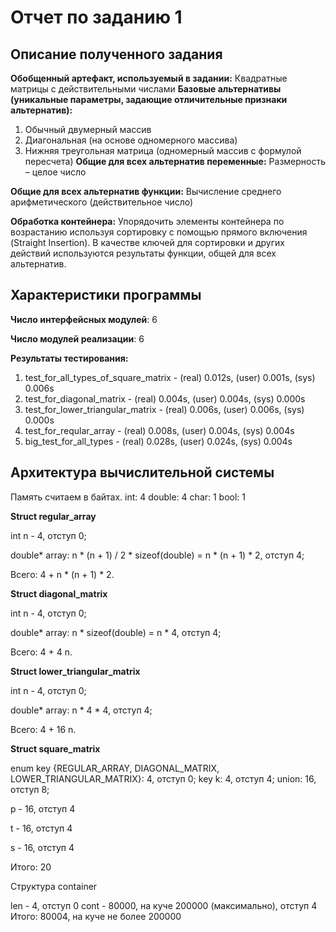 # Отчет по заданию 1

## Описание полученного задания
**Обобщенный артефакт, используемый в задании:** Квадратные матрицы с действительными числами
**Базовые альтернативы
(уникальные параметры,
задающие отличительные
признаки альтернатив):**
1. Обычный двумерный
массив
2. Диагональная (на основе
одномерного массива)
3. Нижняя треугольная
матрица (одномерный массив с формулой пересчета)
**Общие для всех альтернатив переменные:** Размерность – целое число

**Общие для всех альтернатив функции:** Вычисление среднего арифметического (действительное число)

**Обработка контейнера:** Упорядочить элементы контейнера по возрастанию используя сортировку с помощью прямого включения (Straight Insertion). В качестве ключей для сортировки и других действий используются результаты функции, общей для всех альтернатив.

## Характеристики программы
**Число интерфейсных модулей**: 6

**Число модулей реализации**: 6

**Результаты тестирования:**
1. test_for_all_types_of_square_matrix - (real) 0.012s, (user) 0.001s, (sys) 0.006s
2. test_for_diagonal_matrix - (real) 0.004s, (user) 0.004s, (sys) 0.000s
3. test_for_lower_triangular_matrix - (real) 0.006s, (user) 0.006s, (sys) 0.000s
4. test_for_reqular_array - (real) 0.008s, (user) 0.004s, (sys) 0.004s
5. big_test_for_all_types - (real) 0.028s, (user) 0.024s, (sys) 0.004s

## Архитектура вычислительной системы

Память считаем в байтах.
int: 4
double: 4
char: 1
bool: 1

**Struct regular_array**

int n - 4, отступ 0;

double* array: n * (n + 1) / 2 * sizeof(double) = n * (n + 1) * 2, отступ 4;

Всего: 4 + n * (n + 1) * 2.

**Struct diagonal_matrix**

int n - 4, отступ 0;

double* array: n * sizeof(double) = n * 4, отступ 4;

Всего: 4 + 4 n.

**Struct lower_triangular_matrix**

int n - 4, отступ 0;

double* array: n * 4 * 4, отступ 4;

Всего: 4 + 16 n.

**Struct square_matrix**

enum key {REGULAR_ARRAY, DIAGONAL_MATRIX, LOWER_TRIANGULAR_MATRIX}: 4, отступ 0;
key k: 4, отступ 4;
union: 16, отступ 8;

p - 16, отступ 4

t - 16, отступ 4

s - 16, отступ 4

Итого: 20

Структура container

len - 4, отступ 0
cont - 80000, на куче 200000 (максимально), отступ 4
Итого: 80004, на куче не более 200000
